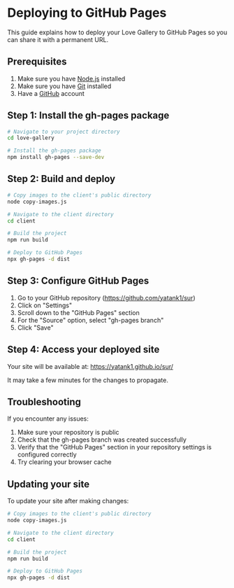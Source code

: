 # Deploying to GitHub Pages

This guide explains how to deploy your Love Gallery to GitHub Pages so you can share it with a permanent URL.

## Prerequisites

1. Make sure you have [Node.js](https://nodejs.org/) installed
2. Make sure you have [Git](https://git-scm.com/) installed
3. Have a [GitHub](https://github.com/) account

## Step 1: Install the gh-pages package

```bash
# Navigate to your project directory
cd love-gallery

# Install the gh-pages package
npm install gh-pages --save-dev
```

## Step 2: Build and deploy

```bash
# Copy images to the client's public directory
node copy-images.js

# Navigate to the client directory
cd client

# Build the project
npm run build

# Deploy to GitHub Pages
npx gh-pages -d dist
```

## Step 3: Configure GitHub Pages

1. Go to your GitHub repository (https://github.com/yatank1/sur)
2. Click on "Settings"
3. Scroll down to the "GitHub Pages" section
4. For the "Source" option, select "gh-pages branch"
5. Click "Save"

## Step 4: Access your deployed site

Your site will be available at: https://yatank1.github.io/sur/

It may take a few minutes for the changes to propagate.

## Troubleshooting

If you encounter any issues:

1. Make sure your repository is public
2. Check that the gh-pages branch was created successfully
3. Verify that the "GitHub Pages" section in your repository settings is configured correctly
4. Try clearing your browser cache

## Updating your site

To update your site after making changes:

```bash
# Copy images to the client's public directory
node copy-images.js

# Navigate to the client directory
cd client

# Build the project
npm run build

# Deploy to GitHub Pages
npx gh-pages -d dist
```
